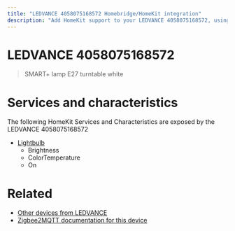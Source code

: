 ```yaml
---
title: "LEDVANCE 4058075168572 Homebridge/HomeKit integration"
description: "Add HomeKit support to your LEDVANCE 4058075168572, using Homebridge, Zigbee2MQTT and homebridge-z2m."
---
```

<!---
This file has been GENERATED using src/docgen/docgen.ts
DO NOT EDIT THIS FILE MANUALLY!
-->
# LEDVANCE 4058075168572
> SMART+ lamp E27 turntable white


# Services and characteristics
The following HomeKit Services and Characteristics are exposed by
the LEDVANCE 4058075168572

* [Lightbulb](../../light.md)
  * Brightness
  * ColorTemperature
  * On


# Related
* [Other devices from LEDVANCE](../index.md#ledvance)
* [Zigbee2MQTT documentation for this device](https://www.zigbee2mqtt.io/devices/4058075168572.html)